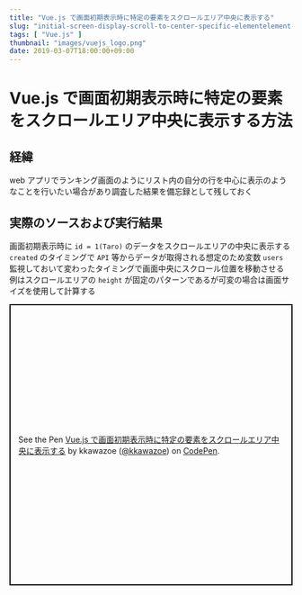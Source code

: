 ```yaml
---
title: "Vue.js で画面初期表示時に特定の要素をスクロールエリア中央に表示する"
slug: "initial-screen-display-scroll-to-center-specific-elementelement-with-vuejs"
tags: [ "Vue.js" ]
thumbnail: "images/vuejs_logo.png"
date: 2019-03-07T18:00:00+09:00
---
```


# Vue.js で画面初期表示時に特定の要素をスクロールエリア中央に表示する方法

## 経緯

web アプリでランキング画面のようにリスト内の自分の行を中心に表示のようなことを行いたい場合があり調査した結果を備忘録として残しておく

## 実際のソースおよび実行結果

画面初期表示時に `id = 1(Taro)` のデータをスクロールエリアの中央に表示する  
`created` のタイミングで `API` 等からデータが取得される想定のため変数 `users` 監視しておいて変わったタイミングで画面中央にスクロール位置を移動させる  
例はスクロールエリアの `height` が固定のパターンであるが可変の場合は画面サイズを使用して計算する

<p class="codepen" data-height="500" data-theme-id="0" data-default-tab="js,result" data-user="kkawazoe" data-slug-hash="xBqwvx" style="height: 500px; box-sizing: border-box; display: flex; align-items: center; justify-content: center; border: 2px solid black; margin: 1em 0; padding: 1em;" data-pen-title="Vue.js で画面初期表示時に特定の要素をスクロールエリア中央に表示する">
  <span>See the Pen <a href="https://codepen.io/kkawazoe/pen/xBqwvx/">
  Vue.js で画面初期表示時に特定の要素をスクロールエリア中央に表示する</a> by kkawazoe (<a href="https://codepen.io/kkawazoe">@kkawazoe</a>)
  on <a href="https://codepen.io">CodePen</a>.</span>
</p>
<script async src="https://static.codepen.io/assets/embed/ei.js"></script>
